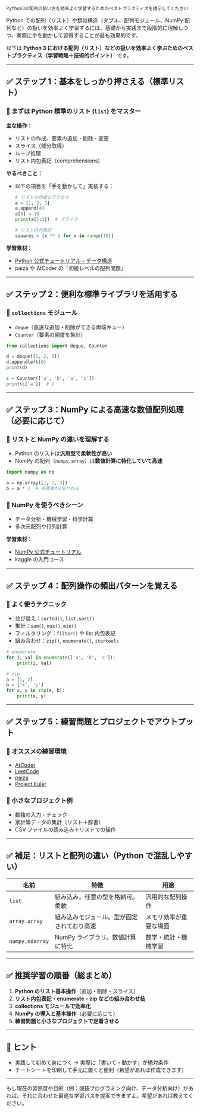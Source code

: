 ```
Python3の配列の扱い方を効率よく学習するためのベストプラクティスを提示してください
```

Python での配列（リスト）や類似構造（タプル、配列モジュール、NumPy 配列など）の扱いを効率よく学習するには、基礎から実践まで段階的に理解しつつ、実際に手を動かして習得することが最も効果的です。

以下は **Python 3 における配列（リスト）などの扱いを効率よく学ぶためのベストプラクティス（学習戦略＋技術的ポイント）** です。

---

## ✅ ステップ 1：基本をしっかり押さえる（標準リスト）

### 🔹 まずは Python 標準のリスト (`list`) をマスター

**主な操作：**

- リストの作成、要素の追加・削除・変更
- スライス（部分取得）
- ループ処理
- リスト内包表記（comprehensions）

**やるべきこと：**

- 以下の項目を「手を動かして」実装する：

  ```python
  # リストの作成とアクセス
  a = [1, 2, 3]
  a.append(4)
  a[0] = 10
  print(a[1:3])  # スライス

  # リスト内包表記
  squares = [x ** 2 for x in range(10)]
  ```

**学習素材：**

- [Python 公式チュートリアル - データ構造](https://docs.python.org/ja/3/tutorial/datastructures.html)
- paiza や AtCoder の「初級レベルの配列問題」

---

## ✅ ステップ 2：便利な標準ライブラリを活用する

### 🔹 `collections` モジュール

- `deque`（高速な追加・削除ができる両端キュー）
- `Counter`（要素の頻度を集計）

```python
from collections import deque, Counter

d = deque([1, 2, 3])
d.appendleft(0)
print(d)

c = Counter(['a', 'b', 'a', 'c'])
print(c['a'])  # 2
```

---

## ✅ ステップ 3：NumPy による高速な数値配列処理（必要に応じて）

### 🔹 リストと NumPy の違いを理解する

- Python のリストは**汎用型で柔軟性が高い**
- NumPy の配列（`numpy.array`）は**数値計算に特化していて高速**

```python
import numpy as np

a = np.array([1, 2, 3])
b = a * 2  # 各要素が2倍される
```

### 🔹 NumPy を使うべきシーン

- データ分析・機械学習・科学計算
- 多次元配列や行列計算

**学習素材：**

- [NumPy 公式チュートリアル](https://numpy.org/learn/)
- kaggle の入門コース

---

## ✅ ステップ 4：配列操作の頻出パターンを覚える

### 🔹 よく使うテクニック

- 並び替え：`sorted()`, `list.sort()`
- 集計：`sum()`, `max()`, `min()`
- フィルタリング：`filter()` や list 内包表記
- 組み合わせ：`zip()`, `enumerate()`, `itertools`

```python
# enumerate
for i, val in enumerate(['a', 'b', 'c']):
    print(i, val)

# zip
a = [1, 2]
b = ['x', 'y']
for x, y in zip(a, b):
    print(x, y)
```

---

## ✅ ステップ 5：練習問題とプロジェクトでアウトプット

### 🔹 オススメの練習環境

- [AtCoder](https://atcoder.jp/)
- [LeetCode](https://leetcode.com/)
- [paiza](https://paiza.jp/)
- [Project Euler](https://projecteuler.net/)

### 🔹 小さなプロジェクト例

- 数独の入力・チェック
- 家計簿データの集計（リスト＋辞書）
- CSV ファイルの読み込み＋リストでの操作

---

## ✅ 補足：リストと配列の違い（Python で混乱しやすい）

| 名前            | 特徴                                       | 用途                   |
| --------------- | ------------------------------------------ | ---------------------- |
| `list`          | 組み込み。任意の型を格納可。柔軟           | 汎用的な配列操作       |
| `array.array`   | 組み込みモジュール。型が固定されており高速 | メモリ効率が重要な場面 |
| `numpy.ndarray` | NumPy ライブラリ。数値計算に特化           | 数学・統計・機械学習   |

---

## ✅ 推奨学習の順番（総まとめ）

1. **Python のリスト基本操作**（追加・削除・スライス）
2. **リスト内包表記・enumerate・zip などの組み合わせ技**
3. **collections モジュールで効率化**
4. **NumPy の導入と基本操作**（必要に応じて）
5. **練習問題と小さなプロジェクトで定着させる**

---

## 📌 ヒント

- 実践して初めて身につく → 実際に「書いて・動かす」が絶対条件
- チートシートを印刷して手元に置くと便利（希望があれば作成できます）

---

もし現在の習熟度や目的（例：競技プログラミング向け、データ分析向け）があれば、それに合わせた最適な学習パスを提案できますよ。希望があれば教えてください。
